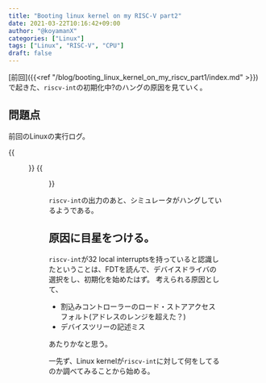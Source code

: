 ```yaml
---
title: "Booting linux kernel on my RISC-V part2"
date: 2021-03-22T10:16:42+09:00
author: "@koyamanX"
categories: ["Linux"]
tags: ["Linux", "RISC-V", "CPU"]
draft: false
---
```

[前回]({{<ref "/blog/booting_linux_kernel_on_my_riscv_part1/index.md" >}})で起きた、`riscv-int`の初期化中?のハングの原因を見ていく。
<!--more-->

## 問題点
前回のLinuxの実行ログ。

{{<figure src="./image00.png" >}}
{{<figure src="./image01.png" >}}

`riscv-int`の出力のあと、シミュレータがハングしているようである。

## 原因に目星をつける。

`riscv-int`が32 local interruptsを持っていると認識したということは、FDTを読んで、デバイスドライバの選択をし、初期化を始めたはず。
考えられる原因として、

- 割込みコントローラーのロード・ストアアクセスフォルト(アドレスのレンジを超えた？)
- デバイスツリーの記述ミス

あたりかなと思う。

一先ず、Linux kernelが`riscv-int`に対して何をしてるのか調べてみることから始める。
